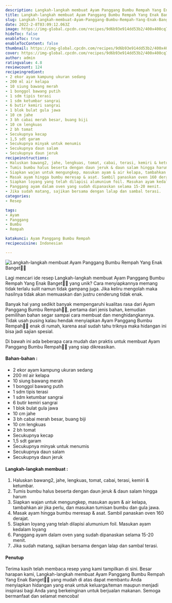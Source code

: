 ```yaml
---
description: Langkah-langkah membuat Ayam Panggang Bumbu Rempah Yang Enak Banget"
title: Langkah-langkah membuat Ayam Panggang Bumbu Rempah Yang Enak Banget
slug: Langkah-langkah-membuat-Ayam-Panggang-Bumbu-Rempah-Yang-Enak-Banget
date: 2022-2-8T03:09:12.063Z
image: https://img-global.cpcdn.com/recipes/9d6b93e914dd53b2/400x400cq70/photo.jpg
hideToc: false
enableToc: true
enableTocContent: false
thumbnail: https://img-global.cpcdn.com/recipes/9d6b93e914dd53b2/400x400cq70/photo.jpg
cover: https://img-global.cpcdn.com/recipes/9d6b93e914dd53b2/400x400cq70/photo.jpg
author: admin
ratingvalue: 4.8
reviewcount: 124
recipeingredient:
- 2 ekor ayam kampung ukuran sedang
- 200 ml air kelapa
- 10 siung bawang merah
- 1 bonggol bawang putih
- 1 sdm tipis terasi
- 1 sdm ketumbar sangrai
- 6 butir kemiri sangrai
- 1 blok bulat gula jawa
- 10 cm jahe
- 3 bh cabai merah besar, buang biji
- 10 cm lengkuas
- 2 bh tomat
- Secukupnya kecap
- 1,5 sdt garam
- Secukupnya minyak untuk menumis
- Secukupnya daun salam
- Secukupnya daun jeruk
recipeinstructions:
- Haluskan bawang2, jahe, lengkuas, tomat, cabai, terasi, kemiri & ketumbar.
- Tumis bumbu halus beserta dengan daun jeruk & daun salam hingga harum
- Siapkan wajan untuk mengungkep, masukan ayam & air kelapa, tambahkan air jika perlu, dan masukan tumisan bumbu dan gula jawa.
- Masak ayam hingga bumbu meresap & asat. Sambil panaskan oven 160 derajat.
- Siapkan loyang yang telah dilapisi alumunium foil. Masukan ayam kedalam loyang
- Panggang ayam dalam oven yang sudah dipanaskan selama 15-20 menit.
- Jika sudah matang, sajikan bersama dengan lalap dan sambal terasi.
categories:
- Resep

tags:
- Ayam
- Panggang
- Bumbu
- Rempah

katakunci: Ayam Panggang Bumbu Rempah
recipecuisine: Indonesian

---
```


![Langkah-langkah membuat Ayam Panggang Bumbu Rempah Yang Enak Banget👩‍🍳](https://img-global.cpcdn.com/recipes/9d6b93e914dd53b2/400x400cq70/photo.jpg)

Lagi mencari ide resep Langkah-langkah membuat Ayam Panggang Bumbu Rempah Yang Enak Banget👩‍🍳 yang unik? Cara menyiapkannya memang tidak terlalu sulit namun tidak gampang juga. Jika keliru mengolah maka hasilnya tidak akan memuaskan dan justru cenderung tidak enak.

Banyak hal yang sedikit banyak mempengaruhi kualitas rasa dari Ayam Panggang Bumbu Rempah👩‍🍳, pertama dari jenis bahan, kemudian pemilihan bahan segar sampai cara membuat dan menghidangkannya. Tidak usah pusing kalau hendak menyiapkan Ayam Panggang Bumbu Rempah👩‍🍳 enak di rumah, karena asal sudah tahu triknya maka hidangan ini bisa jadi sajian spesial.

Di bawah ini ada beberapa cara mudah dan praktis untuk membuat Ayam Panggang Bumbu Rempah👩‍🍳 yang siap dikreasikan.

<!--inarticleads1-->

#### Bahan-bahan :

- 2 ekor ayam kampung ukuran sedang
- 200 ml air kelapa
- 10 siung bawang merah
- 1 bonggol bawang putih
- 1 sdm tipis terasi
- 1 sdm ketumbar sangrai
- 6 butir kemiri sangrai
- 1 blok bulat gula jawa
- 10 cm jahe
- 3 bh cabai merah besar, buang biji
- 10 cm lengkuas
- 2 bh tomat
- Secukupnya kecap
- 1,5 sdt garam
- Secukupnya minyak untuk menumis
- Secukupnya daun salam
- Secukupnya daun jeruk

<!--inarticleads2-->

#### Langkah-langkah membuat :

1. Haluskan bawang2, jahe, lengkuas, tomat, cabai, terasi, kemiri & ketumbar.
1. Tumis bumbu halus beserta dengan daun jeruk & daun salam hingga harum
1. Siapkan wajan untuk mengungkep, masukan ayam & air kelapa, tambahkan air jika perlu, dan masukan tumisan bumbu dan gula jawa.
1. Masak ayam hingga bumbu meresap & asat. Sambil panaskan oven 160 derajat.
1. Siapkan loyang yang telah dilapisi alumunium foil. Masukan ayam kedalam loyang
1. Panggang ayam dalam oven yang sudah dipanaskan selama 15-20 menit.
1. Jika sudah matang, sajikan bersama dengan lalap dan sambal terasi.

#### Penutup

Terima kasih telah membaca resep yang kami tampilkan di sini. Besar harapan kami, Langkah-langkah membuat Ayam Panggang Bumbu Rempah Yang Enak Banget👩‍🍳 yang mudah di atas dapat membantu Anda menyiapkan hidangan yang enak untuk keluarga/teman maupun menjadi inspirasi bagi Anda yang berkeinginan untuk berjualan makanan. Semoga bermanfaat dan selamat mencoba!